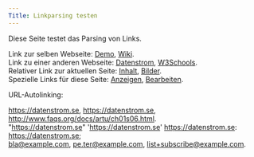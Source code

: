 ```yaml
---
Title: Linkparsing testen
---
```

Diese Seite testet das Parsing von Links.

Link zur selben Webseite: [Demo](/de/), [Wiki](/de/plugins/wiki/).  
Link zu einer anderen Webseite: [Datenstrom](https://datenstrom.se), [W3Schools](https://www.w3schools.com).  
Relativer Link zur aktuellen Seite: [Inhalt](api-content-files), [Bilder](image-parsing).  
Spezielle Links für diese Seite: [Anzeigen](@pageread), [Bearbeiten](@pageedit).

URL-Autolinking:

https://datenstrom.se, https://datenstrom.se, http://www.faqs.org/docs/artu/ch01s06.html.  
"https://datenstrom.se" 'https://datenstrom.se' https://datenstrom.se: https://datenstrom.se;  
bla@example.com, pe.ter@example.com, list+subscribe@example.com.  
